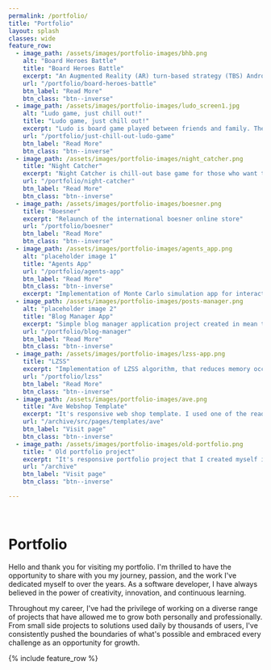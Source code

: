 ```yaml
---
permalink: /portfolio/
title: "Portfolio"
layout: splash
classes: wide
feature_row:
  - image_path: /assets/images/portfolio-images/bhb.png
    alt: "Board Heroes Battle"
    title: "Board Heroes Battle"
    excerpt: "An Augmented Reality (AR) turn-based strategy (TBS) Android game developed in Unity and Unreal Engine"
    url: "/portfolio/board-heroes-battle"
    btn_label: "Read More"
    btn_class: "btn--inverse"
  - image_path: /assets/images/portfolio-images/ludo_screen1.jpg
    alt: "Ludo game, just chill out!"
    title: "Ludo game, just chill out!"
    excerpt: "Ludo is board game played between friends and family. The game is played between 2 to 4 players"
    url: "/portfolio/just-chill-out-ludo-game"
    btn_label: "Read More"
    btn_class: "btn--inverse"
  - image_path: /assets/images/portfolio-images/night_catcher.png
    title: "Night Catcher"
    excerpt: "Night Catcher is chill-out base game for those who want to just relax and click on some dots on phone"
    url: "/portfolio/night-catcher"
    btn_label: "Read More"
    btn_class: "btn--inverse"
  - image_path: /assets/images/portfolio-images/boesner.png
    title: "Boesner"
    excerpt: "Relaunch of the international boesner online store"
    url: "/portfolio/boesner"
    btn_label: "Read More"
    btn_class: "btn--inverse"
  - image_path: /assets/images/portfolio-images/agents_app.png
    alt: "placeholder image 1"
    title: "Agents App"
    url: "/portfolio/agents-app"
    btn_label: "Read More"
    btn_class: "btn--inverse"
    excerpt: "Implementation of Monte Carlo simulation app for interaction between agents in RTBS (reputation and trust building scheme)"
  - image_path: /assets/images/portfolio-images/posts-manager.png
    alt: "placeholder image 2"
    title: "Blog Manager App"
    excerpt: "Simple blog manager application project created in mean time while learning .NET technology"
    url: "/portfolio/blog-manager"
    btn_label: "Read More"
    btn_class: "btn--inverse"
  - image_path: /assets/images/portfolio-images/lzss-app.png
    title: "LZSS"
    excerpt: "Implementation of LZSS algorithm, that reduces memory occupied by files."
    url: "/portfolio/lzss"
    btn_label: "Read More"
    btn_class: "btn--inverse"
  - image_path: /assets/images/portfolio-images/ave.png
    title: "Ave Webshop Template"
    excerpt: "It's responsive web shop template. I used one of the ready designs available in Internet. It's just for exercise, and look what i am able to do with bare HTML, JavaScript and CSS"
    url: "/archive/src/pages/templates/ave"
    btn_label: "Visit page"
    btn_class: "btn--inverse"
  - image_path: /assets/images/portfolio-images/old-portfolio.png
    title: " Old portfolio project"
    excerpt: "It's responsive portfolio project that I created myself in JavaScript, HTML and CSS"
    url: "/archive"
    btn_label: "Visit page"
    btn_class: "btn--inverse"

---
```


<br/>

# Portfolio

Hello and thank you for visiting my portfolio. I'm thrilled to have the opportunity to share with you my journey, passion, and the work I've dedicated myself to over the years. As a software developer, I have always believed in the power of creativity, innovation, and continuous learning.

Throughout my career, I've had the privilege of working on a diverse range of projects that have allowed me to grow both personally and professionally. From small side projects to solutions used daily by thousands of users, I've consistently pushed the boundaries of what's possible and embraced every challenge as an opportunity for growth.

{% include feature_row %}

